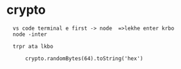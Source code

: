 # crypto
      vs code terminal e first -> node  =>lekhe enter krbo
      node -inter

      trpr ata lkbo
           
          crypto.randomBytes(64).toString('hex')
